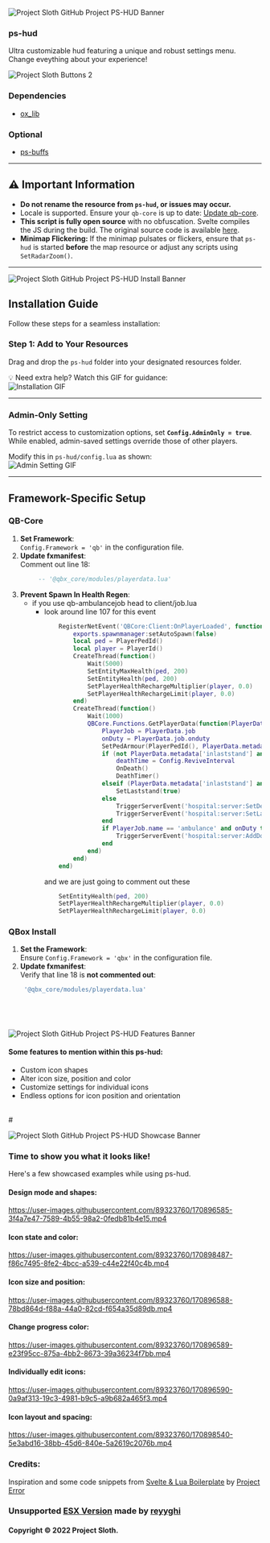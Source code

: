 ![Project Sloth GitHub Project PS-HUD Banner](https://user-images.githubusercontent.com/91661118/170896135-fead50a0-2a4b-432d-8469-038acfb4f2f3.png)

### ps-hud
Ultra customizable hud featuring a unique and robust settings menu. Change eveything about your experience!

![Project Sloth Buttons 2](https://user-images.githubusercontent.com/91661118/170895968-c4224105-5c87-4947-af94-8e8bd792f566.png)
### **Dependencies**
- [ox_lib](https://github.com/overextended/ox_lib)

### **Optional**
- [ps-buffs](https://github.com/Project-Sloth/ps-buffs)

---


## ⚠️ **Important Information**
- **Do not rename the resource from `ps-hud`, or issues may occur.**
- Locale is supported. Ensure your `qb-core` is up to date: [Update qb-core](https://github.com/qbcore-framework/qb-core).
- **This script is fully open source** with no obfuscation. Svelte compiles the JS during the build. The original source code is available [here](https://github.com/Project-Sloth/ps-hud/tree/main/svelte-source).
- **Minimap Flickering:** If the minimap pulsates or flickers, ensure that `ps-hud` is started **before** the map resource or adjust any scripts using `SetRadarZoom()`.

---

![Project Sloth GitHub Project PS-HUD Install Banner](https://user-images.githubusercontent.com/91661118/170896809-5c15da71-5dd7-4f46-85c5-892701b1eea8.png)

## **Installation Guide**
Follow these steps for a seamless installation:

### **Step 1: Add to Your Resources**
Drag and drop the `ps-hud` folder into your designated resources folder.

💡 Need extra help? Watch this GIF for guidance:  
![Installation GIF](https://user-images.githubusercontent.com/91661118/170898348-4d50573f-fd8e-447e-add1-9562a196c7ed.gif)

---

### **Admin-Only Setting**  
To restrict access to customization options, set **`Config.AdminOnly = true`**. While enabled, admin-saved settings override those of other players.  

Modify this in `ps-hud/config.lua` as shown:  
![Admin Setting GIF](https://user-images.githubusercontent.com/91661118/171066080-6bc11bb8-7cde-460b-8d73-bbc329644c83.gif)

---

## Framework-Specific Setup

### **QB-Core**
1. **Set Framework**:  
    `Config.Framework = 'qb'` in the configuration file.
2. **Update fxmanifest**:  
   Comment out line 18:  
   ```lua
		-- '@qbx_core/modules/playerdata.lua'
	```
3. **Prevent Spawn In Health Regen**:
	- if you use qb-ambulancejob head to client/job.lua
		- look around line 107 for this event
			```lua
				RegisterNetEvent('QBCore:Client:OnPlayerLoaded', function()
					exports.spawnmanager:setAutoSpawn(false)
					local ped = PlayerPedId()
					local player = PlayerId()
					CreateThread(function()
						Wait(5000)
						SetEntityMaxHealth(ped, 200)
						SetEntityHealth(ped, 200)
						SetPlayerHealthRechargeMultiplier(player, 0.0)
						SetPlayerHealthRechargeLimit(player, 0.0)
					end)
					CreateThread(function()
						Wait(1000)
						QBCore.Functions.GetPlayerData(function(PlayerData)
							PlayerJob = PlayerData.job
							onDuty = PlayerData.job.onduty
							SetPedArmour(PlayerPedId(), PlayerData.metadata['armor'])
							if (not PlayerData.metadata['inlaststand'] and PlayerData.metadata['isdead']) then
								deathTime = Config.ReviveInterval
								OnDeath()
								DeathTimer()
							elseif (PlayerData.metadata['inlaststand'] and not PlayerData.metadata['isdead']) then
								SetLaststand(true)
							else
								TriggerServerEvent('hospital:server:SetDeathStatus', false)
								TriggerServerEvent('hospital:server:SetLaststandStatus', false)
							end
							if PlayerJob.name == 'ambulance' and onDuty then
								TriggerServerEvent('hospital:server:AddDoctor', PlayerJob.name)
							end
						end)
					end)
				end)
			```
			and we are just going to comment out these 
			```lua
				SetEntityHealth(ped, 200)
				SetPlayerHealthRechargeMultiplier(player, 0.0)
				SetPlayerHealthRechargeLimit(player, 0.0)
			```
			
### **QBox Install**  
1. **Set the Framework**:  
   Ensure `Config.Framework = 'qbx'` in the configuration file.  
2. **Update fxmanifest**:  
   Verify that line 18 is **not commented out**:  
   ```lua
	'@qbx_core/modules/playerdata.lua'
   ```
<br>

#
 
![Project Sloth GitHub Project PS-HUD Features Banner](https://user-images.githubusercontent.com/91661118/170896822-4c6fcf43-94a3-4afd-b651-1eb76244fd8d.png)


#### Some features to mention within this ps-hud:
* Custom icon shapes
* Alter icon size, position and color
* Customize settings for individual icons
* Endless options for icon position and orientation
<br>
# 

![Project Sloth GitHub Project PS-HUD Showcase Banner](https://user-images.githubusercontent.com/91661118/170896830-39245350-47c3-4b42-93d0-ac0ca35c3711.png)

### Time to show you what it looks like!
Here's a few showcased examples while using ps-hud.

#### Design mode and shapes:
https://user-images.githubusercontent.com/89323760/170896585-3f4a7e47-7589-4b55-98a2-0fedb81b4e15.mp4

#### Icon state and color:
https://user-images.githubusercontent.com/89323760/170898487-f86c7495-8fe2-4bcc-a539-c44e22f40c4b.mp4

#### Icon size and position:
https://user-images.githubusercontent.com/89323760/170896588-78bd864d-f88a-44a0-82cd-f654a35d89db.mp4

#### Change progress color:
https://user-images.githubusercontent.com/89323760/170896589-e23f95cc-875a-4bb2-8673-39a36234f7bb.mp4

#### Individually edit icons:
https://user-images.githubusercontent.com/89323760/170896590-0a9af313-19c3-4981-b9c5-a9b682a465f3.mp4

#### Icon layout and spacing:
https://user-images.githubusercontent.com/89323760/170898540-5e3abd16-38bb-45d6-840e-5a2619c2076b.mp4

### Credits:
Inspiration and some code snippets from [Svelte & Lua Boilerplate](https://github.com/project-error/svelte-lua-boilerplate) by [Project Error](https://github.com/project-error)

### Unsupported [ESX Version](https://github.com/reyyghi/ps-hud) made by [reyyghi](https://github.com/reyyghi)

#### Copyright © 2022 Project Sloth.
